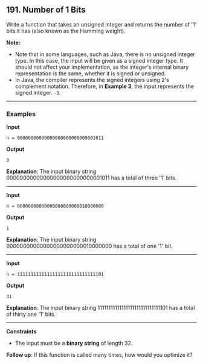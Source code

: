 ## 191. Number of 1 Bits

Write a function that takes an unsigned integer and returns the number of '1' bits it has (also known as the Hamming weight).

**Note:**

* Note that in some languages, such as Java, there is no unsigned integer type. In this case, the input will be given as a signed integer type. It should not affect your implementation, as the integer's internal binary representation is the same, whether it is signed or unsigned.
* In Java, the compiler represents the signed integers using 2's complement notation. Therefore, in **Example 3**, the input represents the signed integer. `-3`.

---

### Examples

**Input**
```
n = 00000000000000000000000000001011
```

**Output**
```
3
```

**Explanation**: The input binary string 00000000000000000000000000001011 has a total of three '1' bits.

---

**Input**
```
n = 00000000000000000000000010000000
```

**Output**
```
1
```

**Explanation**: The input binary string 00000000000000000000000010000000 has a total of one '1' bit.

---

**Input**

```
n = 11111111111111111111111111111101
```

**Output**

```
31
```

**Explanation**: The input binary string 11111111111111111111111111111101 has a total of thirty one '1' bits.

---

**Constraints**
* The input must be a **binary string** of length 32.

**Follow up**: If this function is called many times, how would you optimize it?